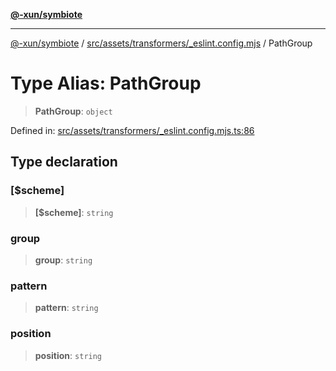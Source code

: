 [**@-xun/symbiote**](../../../../../README.md)

***

[@-xun/symbiote](../../../../../README.md) / [src/assets/transformers/\_eslint.config.mjs](../README.md) / PathGroup

# Type Alias: PathGroup

> **PathGroup**: `object`

Defined in: [src/assets/transformers/\_eslint.config.mjs.ts:86](https://github.com/Xunnamius/symbiote/blob/b951959a4a12ac484c8addc839f912c4e5767875/src/assets/transformers/_eslint.config.mjs.ts#L86)

## Type declaration

### \[$scheme\]

> **\[$scheme\]**: `string`

### group

> **group**: `string`

### pattern

> **pattern**: `string`

### position

> **position**: `string`
